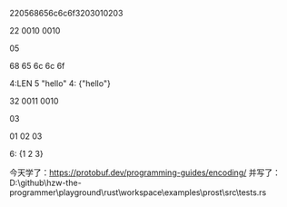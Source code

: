 220568656c6c6f3203010203

22
0010 0010

05

68 65 6c 6c 6f

4:LEN 5 "hello"
4: {"hello"}

32
0011 0010

03

01 02 03

6: {1 2 3}

今天学了：https://protobuf.dev/programming-guides/encoding/
并写了：D:\github\hzw-the-programmer\playground\rust\workspace\examples\prost\src\tests.rs
